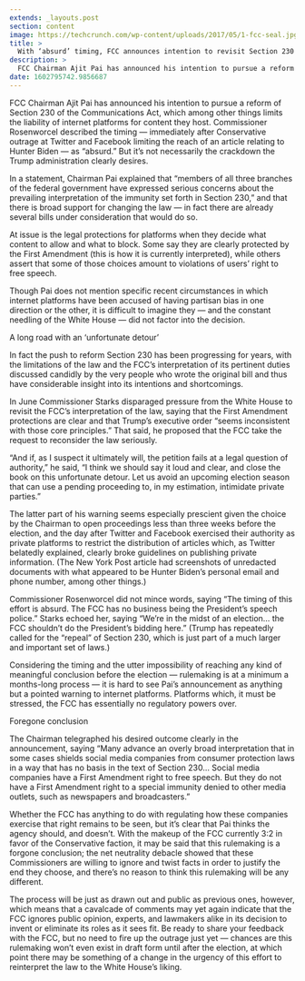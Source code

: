 ```yaml
--- 
extends: _layouts.post 
section: content 
image: https://techcrunch.com/wp-content/uploads/2017/05/1-fcc-seal.jpg?w=707 
title: > 
  With ‘absurd’ timing, FCC announces intention to revisit Section 230 – TechCrunch 
description: > 
  FCC Chairman Ajit Pai has announced his intention to pursue a reform of Section 230 of the Communications Act, which among other things limits the liability of internet platforms for content they host.At issue is the legal protections for platforms when they decide what content to allow and what to block.(The New York Post article had screenshots of unredacted documents with what appeared to be Hunter Biden’s personal email and phone number, among other things.)Commissioner Rosenworcel did not mince words, saying “The timing of this effort is absurd.Platforms which, it must be stressed, the FCC has essentially no regulatory powers over. 
date: 1602795742.9856687 
--- 
```

FCC Chairman Ajit Pai has announced his intention to pursue a reform of Section 230 of the Communications Act, which among other things limits the liability of internet platforms for content they host. Commissioner Rosenworcel described the timing — immediately after Conservative outrage at Twitter and Facebook limiting the reach of an article relating to Hunter Biden — as “absurd.” But it’s not necessarily the crackdown the Trump administration clearly desires.

In a statement, Chairman Pai explained that “members of all three branches of the federal government have expressed serious concerns about the prevailing interpretation of the immunity set forth in Section 230,” and that there is broad support for changing the law — in fact there are already several bills under consideration that would do so.

At issue is the legal protections for platforms when they decide what content to allow and what to block. Some say they are clearly protected by the First Amendment (this is how it is currently interpreted), while others assert that some of those choices amount to violations of users’ right to free speech.

Though Pai does not mention specific recent circumstances in which internet platforms have been accused of having partisan bias in one direction or the other, it is difficult to imagine they — and the constant needling of the White House — did not factor into the decision.

A long road with an ‘unfortunate detour’

In fact the push to reform Section 230 has been progressing for years, with the limitations of the law and the FCC’s interpretation of its pertinent duties discussed candidly by the very people who wrote the original bill and thus have considerable insight into its intentions and shortcomings.

In June Commissioner Starks disparaged pressure from the White House to revisit the FCC’s interpretation of the law, saying that the First Amendment protections are clear and that Trump’s executive order “seems inconsistent with those core principles.” That said, he proposed that the FCC take the request to reconsider the law seriously.

“And if, as I suspect it ultimately will, the petition fails at a legal question of authority,” he said, “I think we should say it loud and clear, and close the book on this unfortunate detour. Let us avoid an upcoming election season that can use a pending proceeding to, in my estimation, intimidate private parties.”

The latter part of his warning seems especially prescient given the choice by the Chairman to open proceedings less than three weeks before the election, and the day after Twitter and Facebook exercised their authority as private platforms to restrict the distribution of articles which, as Twitter belatedly explained, clearly broke guidelines on publishing private information. (The New York Post article had screenshots of unredacted documents with what appeared to be Hunter Biden’s personal email and phone number, among other things.)

Commissioner Rosenworcel did not mince words, saying “The timing of this effort is absurd. The FCC has no business being the President’s speech police.” Starks echoed her, saying “We’re in the midst of an election… the FCC shouldn’t do the President’s bidding here.” (Trump has repeatedly called for the “repeal” of Section 230, which is just part of a much larger and important set of laws.)

Considering the timing and the utter impossibility of reaching any kind of meaningful conclusion before the election — rulemaking is at a minimum a months-long process — it is hard to see Pai’s announcement as anything but a pointed warning to internet platforms. Platforms which, it must be stressed, the FCC has essentially no regulatory powers over.

Foregone conclusion

The Chairman telegraphed his desired outcome clearly in the announcement, saying “Many advance an overly broad interpretation that in some cases shields social media companies from consumer protection laws in a way that has no basis in the text of Section 230… Social media companies have a First Amendment right to free speech. But they do not have a First Amendment right to a special immunity denied to other media outlets, such as newspapers and broadcasters.”

Whether the FCC has anything to do with regulating how these companies exercise that right remains to be seen, but it’s clear that Pai thinks the agency should, and doesn’t. With the makeup of the FCC currently 3:2 in favor of the Conservative faction, it may be said that this rulemaking is a forgone conclusion; the net neutrality debacle showed that these Commissioners are willing to ignore and twist facts in order to justify the end they choose, and there’s no reason to think this rulemaking will be any different.

The process will be just as drawn out and public as previous ones, however, which means that a cavalcade of comments may yet again indicate that the FCC ignores public opinion, experts, and lawmakers alike in its decision to invent or eliminate its roles as it sees fit. Be ready to share your feedback with the FCC, but no need to fire up the outrage just yet — chances are this rulemaking won’t even exist in draft form until after the election, at which point there may be something of a change in the urgency of this effort to reinterpret the law to the White House’s liking.